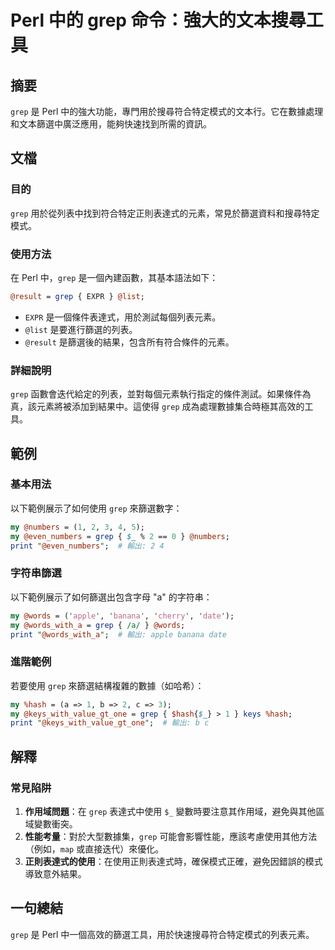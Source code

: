 <!--
Meta Description: # Perl 中的 grep 命令：強大的文本搜尋工具 ## 摘要 `grep` 是 Perl 中的強大功能，專門用於搜尋符合特定模式的文本行。它在數據處理和文本篩選中廣泛應用，能夠快速找到所需的資訊。 ## 文檔 ### 目的 `grep` 用於從列表中找到符合特定正則表達式的元素，常見於篩選資料...
Meta Keywords: grep, perl, print, hash, result
-->

# Perl 中的 grep 命令：強大的文本搜尋工具

## 摘要
`grep` 是 Perl 中的強大功能，專門用於搜尋符合特定模式的文本行。它在數據處理和文本篩選中廣泛應用，能夠快速找到所需的資訊。

## 文檔
### 目的
`grep` 用於從列表中找到符合特定正則表達式的元素，常見於篩選資料和搜尋特定模式。

### 使用方法
在 Perl 中，`grep` 是一個內建函數，其基本語法如下：

```perl
@result = grep { EXPR } @list;
```

- `EXPR` 是一個條件表達式，用於測試每個列表元素。
- `@list` 是要進行篩選的列表。
- `@result` 是篩選後的結果，包含所有符合條件的元素。

### 詳細說明
`grep` 函數會迭代給定的列表，並對每個元素執行指定的條件測試。如果條件為真，該元素將被添加到結果中。這使得 `grep` 成為處理數據集合時極其高效的工具。

## 範例
### 基本用法
以下範例展示了如何使用 `grep` 來篩選數字：

```perl
my @numbers = (1, 2, 3, 4, 5);
my @even_numbers = grep { $_ % 2 == 0 } @numbers;
print "@even_numbers";  # 輸出: 2 4
```

### 字符串篩選
以下範例展示了如何篩選出包含字母 "a" 的字符串：

```perl
my @words = ('apple', 'banana', 'cherry', 'date');
my @words_with_a = grep { /a/ } @words;
print "@words_with_a";  # 輸出: apple banana date
```

### 進階範例
若要使用 `grep` 來篩選結構複雜的數據（如哈希）：

```perl
my %hash = (a => 1, b => 2, c => 3);
my @keys_with_value_gt_one = grep { $hash{$_} > 1 } keys %hash;
print "@keys_with_value_gt_one";  # 輸出: b c
```

## 解釋
### 常見陷阱
1. **作用域問題**：在 `grep` 表達式中使用 `$_` 變數時要注意其作用域，避免與其他區域變數衝突。
2. **性能考量**：對於大型數據集，`grep` 可能會影響性能，應該考慮使用其他方法（例如，`map` 或直接迭代）來優化。
3. **正則表達式的使用**：在使用正則表達式時，確保模式正確，避免因錯誤的模式導致意外結果。

## 一句總結
`grep` 是 Perl 中一個高效的篩選工具，用於快速搜尋符合特定模式的列表元素。